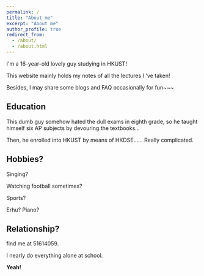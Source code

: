 ```yaml
---
permalink: /
title: "About me"
excerpt: "About me"
author_profile: true
redirect_from: 
  - /about/
  - /about.html
---
```

<p></p>
I'm a 16-year-old lovely guy studying in HKUST!
<p></p>
This website mainly holds my notes of all the lectures I 've taken!
<p></p>
Besides, I may share some blogs and FAQ occasionally for fun~~~

## Education 

This dumb guy somehow hated the dull exams in eighth grade, so he taught himself six AP subjects by devouring the textbooks…
<p></p>
Then, he enrolled into HKUST by means of HKDSE...... Really complicated.

## Hobbies?
Singing?
<p></p>
Watching football sometimes?
<p></p>
Sports?
<p></p>
Erhu? Piano?


## Relationship?
find me at 51614059. 
<p></p>
I nearly do everything alone at school.

**Yeah!**
